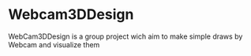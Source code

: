 # Webcam3DDesign
WebCam3DDesign is a group project wich aim to make simple draws by Webcam and visualize them
